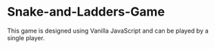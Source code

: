 # Snake-and-Ladders-Game

This game is designed using Vanilla JavaScript and can be played by a single player.
